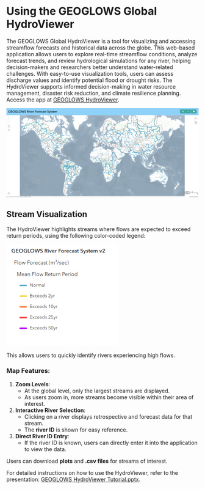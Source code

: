 # Using the GEOGLOWS Global HydroViewer

The GEOGLOWS Global HydroViewer is a tool for visualizing and accessing streamflow forecasts and historical data across the globe. This web-based application allows users to explore real-time streamflow conditions, analyze forecast trends, and review hydrological simulations for any river, helping decision-makers and researchers better understand water-related challenges. With easy-to-use visualization tools, users can assess discharge values and identify potential flood or drought risks. The HydroViewer supports informed decision-making in water resource management, disaster risk reduction, and climate resilience planning. Access the app at [GEOGLOWS HydroViewer](https://hydroviewer.geoglows.org/).

![Hydroviewer](hydroviewer.png)

## Stream Visualization

The HydroViewer highlights streams where flows are expected to exceed return periods, using the following color-coded legend:

![Legend for Return Periods](river-legend.png)

This allows users to quickly identify rivers experiencing high flows.

### Map Features:
1. **Zoom Levels**: 
   - At the global level, only the largest streams are displayed.
   - As users zoom in, more streams become visible within their area of interest.
2. **Interactive River Selection**: 
   - Clicking on a river displays retrospective and forecast data for that stream.
   - The **river ID** is shown for easy reference.
3. **Direct River ID Entry**: 
   - If the river ID is known, users can directly enter it into the application to view the data.

Users can download **plots** and **.csv files** for streams of interest.


For detailed instructions on how to use the HydroViewer, refer to the presentation: [GEOGLOWS HydroViewer Tutorial.pptx](https://docs.google.com/presentation/d/1-7BOPZjBse7gyzSRfFiBcQx3quHclUGJ/edit?usp=sharing&ouid=118056077920900718177&rtpof=true&sd=true).

